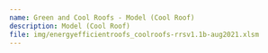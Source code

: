 ```yaml
---
name: Green and Cool Roofs - Model (Cool Roof)
description: Model (Cool Roof)
file: img/energyefficientroofs_coolroofs-rrsv1.1b-aug2021.xlsm
---
```

